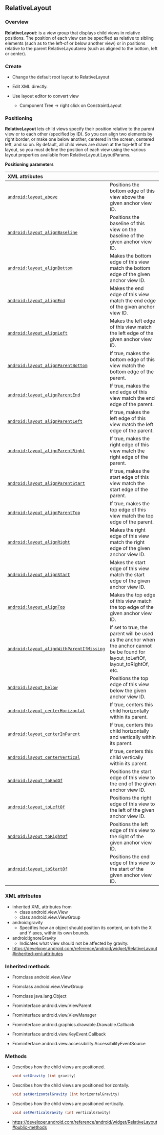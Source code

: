 ##  RelativeLayout



### Overview

**RelativeLayout:** is a view group that displays child views in relative positions. The position of each view can be specified as relative to sibling elements (such as to the left-of or below another view) or in positions relative to the parent RelativeLayoutarea (such as aligned to the bottom, left or center).



### Create

-   Change the default root layout to RelativeLayout

-   Edit XML directly.

    

-   Use layout editor to convert view
    -   Component Tree -> right click on ConstraintLayout



### Positioning

**RelativeLayout** lets child views specify their position relative to the parent view or to each other (specified by ID). So you can align two elements by right border, or make one below another, centered in the screen, centered left, and so on. By default, all child views are drawn at the top-left of the layout, so you must define the position of each view using the various layout properties available from RelativeLayout.LayoutParams.

**Positioning parameters**

| XML attributes                                               |                                                              |
| :----------------------------------------------------------- | ------------------------------------------------------------ |
| [`android:layout_above`](https://developer.android.com/reference/android/widget/RelativeLayout.LayoutParams#attr_android:layout_above) | Positions the bottom edge of this view above the given anchor view ID. |
| [`android:layout_alignBaseline`](https://developer.android.com/reference/android/widget/RelativeLayout.LayoutParams#attr_android:layout_alignBaseline) | Positions the baseline of this view on the baseline of the given anchor view ID. |
| [`android:layout_alignBottom`](https://developer.android.com/reference/android/widget/RelativeLayout.LayoutParams#attr_android:layout_alignBottom) | Makes the bottom edge of this view match the bottom edge of the given anchor view ID. |
| [`android:layout_alignEnd`](https://developer.android.com/reference/android/widget/RelativeLayout.LayoutParams#attr_android:layout_alignEnd) | Makes the end edge of this view match the end edge of the given anchor view ID. |
| [`android:layout_alignLeft`](https://developer.android.com/reference/android/widget/RelativeLayout.LayoutParams#attr_android:layout_alignLeft) | Makes the left edge of this view match the left edge of the given anchor view ID. |
| [`android:layout_alignParentBottom`](https://developer.android.com/reference/android/widget/RelativeLayout.LayoutParams#attr_android:layout_alignParentBottom) | If true, makes the bottom edge of this view match the bottom edge of the parent. |
| [`android:layout_alignParentEnd`](https://developer.android.com/reference/android/widget/RelativeLayout.LayoutParams#attr_android:layout_alignParentEnd) | If true, makes the end edge of this view match the end edge of the parent. |
| [`android:layout_alignParentLeft`](https://developer.android.com/reference/android/widget/RelativeLayout.LayoutParams#attr_android:layout_alignParentLeft) | If true, makes the left edge of this view match the left edge of the parent. |
| [`android:layout_alignParentRight`](https://developer.android.com/reference/android/widget/RelativeLayout.LayoutParams#attr_android:layout_alignParentRight) | If true, makes the right edge of this view match the right edge of the parent. |
| [`android:layout_alignParentStart`](https://developer.android.com/reference/android/widget/RelativeLayout.LayoutParams#attr_android:layout_alignParentStart) | If true, makes the start edge of this view match the start edge of the parent. |
| [`android:layout_alignParentTop`](https://developer.android.com/reference/android/widget/RelativeLayout.LayoutParams#attr_android:layout_alignParentTop) | If true, makes the top edge of this view match the top edge of the parent. |
| [`android:layout_alignRight`](https://developer.android.com/reference/android/widget/RelativeLayout.LayoutParams#attr_android:layout_alignRight) | Makes the right edge of this view match the right edge of the given anchor view ID. |
| [`android:layout_alignStart`](https://developer.android.com/reference/android/widget/RelativeLayout.LayoutParams#attr_android:layout_alignStart) | Makes the start edge of this view match the start edge of the given anchor view ID. |
| [`android:layout_alignTop`](https://developer.android.com/reference/android/widget/RelativeLayout.LayoutParams#attr_android:layout_alignTop) | Makes the top edge of this view match the top edge of the given anchor view ID. |
| [`android:layout_alignWithParentIfMissing`](https://developer.android.com/reference/android/widget/RelativeLayout.LayoutParams#attr_android:layout_alignWithParentIfMissing) | If set to true, the parent will be used as the anchor when the anchor cannot be be found for layout_toLeftOf, layout_toRightOf, etc. |
| [`android:layout_below`](https://developer.android.com/reference/android/widget/RelativeLayout.LayoutParams#attr_android:layout_below) | Positions the top edge of this view below the given anchor view ID. |
| [`android:layout_centerHorizontal`](https://developer.android.com/reference/android/widget/RelativeLayout.LayoutParams#attr_android:layout_centerHorizontal) | If true, centers this child horizontally within its parent.  |
| [`android:layout_centerInParent`](https://developer.android.com/reference/android/widget/RelativeLayout.LayoutParams#attr_android:layout_centerInParent) | If true, centers this child horizontally and vertically within its parent. |
| [`android:layout_centerVertical`](https://developer.android.com/reference/android/widget/RelativeLayout.LayoutParams#attr_android:layout_centerVertical) | If true, centers this child vertically within its parent.    |
| [`android:layout_toEndOf`](https://developer.android.com/reference/android/widget/RelativeLayout.LayoutParams#attr_android:layout_toEndOf) | Positions the start edge of this view to the end of the given anchor view ID. |
| [`android:layout_toLeftOf`](https://developer.android.com/reference/android/widget/RelativeLayout.LayoutParams#attr_android:layout_toLeftOf) | Positions the right edge of this view to the left of the given anchor view ID. |
| [`android:layout_toRightOf`](https://developer.android.com/reference/android/widget/RelativeLayout.LayoutParams#attr_android:layout_toRightOf) | Positions the left edge of this view to the right of the given anchor view ID. |
| [`android:layout_toStartOf`](https://developer.android.com/reference/android/widget/RelativeLayout.LayoutParams#attr_android:layout_toStartOf) | Positions the end edge of this view to the start of the given anchor view ID. |



### XML attributes

-   Inherited XML attributes from 
    -   class android.view.View
    -   class android.view.ViewGroup
-   android:gravity
    -   Specifies how an object should position its content, on both the X and Y axes, within its own bounds.
-   android:ignoreGravity
    -   Indicates what view should not be affected by gravity.
-   https://developer.android.com/reference/android/widget/RelativeLayout#inherited-xml-attributes



### Inherited methods

-   Fromclass android.view.View

-   Fromclass android.view.ViewGroup

-   Fromclass java.lang.Object

-   Frominterface android.view.ViewParent

-   Frominterface android.view.ViewManager

-   Frominterface android.graphics.drawable.Drawable.Callback

-   Frominterface android.view.KeyEvent.Callback

-   Frominterface android.view.accessibility.AccessibilityEventSource



### Methods

-   Describes how the child views are positioned.

    ``` java
    void setGravity (int gravity)
    ```

-   Describes how the child views are positioned horizontally.

    ``` java
    void setHorizontalGravity (int horizontalGravity)
    ```

-   Describes how the child views are positioned vertically.

    ``` java
    void setVerticalGravity (int verticalGravity)
    ```

-   https://developer.android.com/reference/android/widget/RelativeLayout#public-methods



